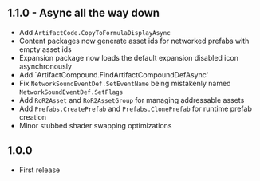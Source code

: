 ## 1.1.0 - Async all the way down
* Add `ArtifactCode.CopyToFormulaDisplayAsync`
* Content packages now generate asset ids for networked prefabs with empty asset ids
* Expansion package now loads the default expansion disabled icon asynchronously
* Add `ArtifactCompound.FindArtifactCompoundDefAsync'
* Fix `NetworkSoundEventDef.SetEventName` being mistakenly named `NetworkSoundEventDef.SetFlags`
* Add `RoR2Asset` and `RoR2AssetGroup` for managing addressable assets
* Add `Prefabs.CreatePrefab` and `Prefabs.ClonePrefab` for runtime prefab creation
* Minor stubbed shader swapping optimizations

## 1.0.0
* First release
